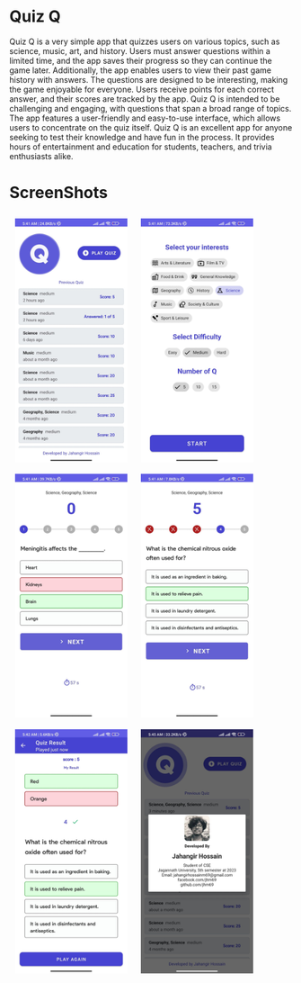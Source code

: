 # Quiz Q

Quiz Q is a very simple app that quizzes users on various topics, such as science, music, art, and history. Users must answer questions within a limited time, and the app saves their progress so they can continue the game later. Additionally, the app enables users to view their past game history with answers. The questions are designed to be interesting, making the game enjoyable for everyone. Users receive points for each correct answer, and their scores are tracked by the app.
Quiz Q is intended to be challenging and engaging, with questions that span a broad range of topics. The app features a user-friendly and easy-to-use interface, which allows users to concentrate on the quiz itself.
Quiz Q is an excellent app for anyone seeking to test their knowledge and have fun in the process. It provides hours of entertainment and education for students, teachers, and trivia enthusiasts alike.

# ScreenShots

[<img src="/sc/1.jpg" align="center" width="200" hspace="10" vspace="10">](/sc/1.jpg)
[<img src="/sc/2.jpg" align="center" width="200" hspace="10" vspace="10">](/sc/2.jpg)
[<img src="/sc/3.jpg" align="center" width="200" hspace="10" vspace="10">](/sc/3.jpg)
[<img src="/sc/4.jpg" align="center" width="200" hspace="10" vspace="10">](/sc/4.jpg)
[<img src="/sc/5.jpg" align="center" width="200" hspace="10" vspace="10">](/sc/5.jpg)
[<img src="/sc/6.jpg" align="center" width="200" hspace="10" vspace="10">](/sc/6.jpg)
